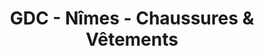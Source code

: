 ---
title: "GDC - Nîmes - Chaussures & Vêtements"
url: /nimes/gdc-nimes-chaussures-und-vetements/
shop: Schuhe
---
